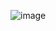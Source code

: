 ![image](https://github.com/ilrexho2011/Project-EULER-Possible-Solutions-Problems-201_to_300/assets/61479363/38c834c0-286b-4617-9b88-e54681d22c43)

